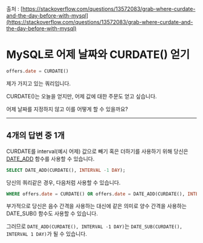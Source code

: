 출처 : [https://stackoverflow.com/questions/13572083/grab-where-curdate-and-the-day-before-with-mysql](https://stackoverflow.com/questions/13572083/grab-where-curdate-and-the-day-before-with-mysql)

# MySQL로 어제 날짜와 CURDATE() 얻기

```SQL
offers.date = CURDATE()
```

제가 가지고 있는 쿼리입니다.

CURDATE()는 오늘을 얻지만, 어제 값에 대한 주문도 얻고 싶습니다.

어제 날짜를 지정하지 않고 이를 어떻게 할 수 있을까요?

---

## 4개의 답변 중 1개

CURDATE를 interval(예시 어제) 값으로 빼기 혹은 더하기를 사용하기 위해 당신은 [DATE_ADD](https://dev.mysql.com/doc/refman/8.0/en/date-and-time-functions.html#function_date-add) 함수를 사용할 수 있습니다.

```SQL
SELECT DATE_ADD(CURDATE(), INTERVAL -1 DAY);
```

당신의 쿼리같은 경우, 다음처럼 사용할 수 있습니다.

```SQL
WHERE offers.date = CURDATE() OR offers.date = DATE_ADD(CURDATE(), INTERVAL -1 DAY)
```

부가적으로 당신은 음수 간격을 사용하는 대신에 같은 의미로 양수 간격을 사용하는 DATE_SUB() 함수도 사용할 수 있습니다.

그러므로 `DATE_ADD(CURDATE(), INTERVAL -1 DAY)`는 `DATE_SUB(CURDATE(), INTERVAL 1 DAY)`가 될 수 있습니다.

